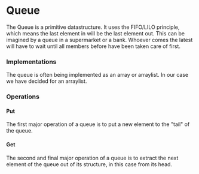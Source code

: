 # Queue

The Queue is a primitive datastructure. It uses the FIFO/LILO principle, which means the last element in will be the last element out. This can be imagined by a queue in a supermarket or a bank. Whoever comes the latest will have to wait until all members before have been taken care of first.
### Implementations
The queue is often being implemented as an array or arraylist. In our case we have decided for an arraylist.
### Operations
#### Put
The first major operation of a queue is to put a new element to the "tail" of the queue.
#### Get
The second and final major operation of a queue is to extract the next element of the queue out of its structure, in this case from its head.

